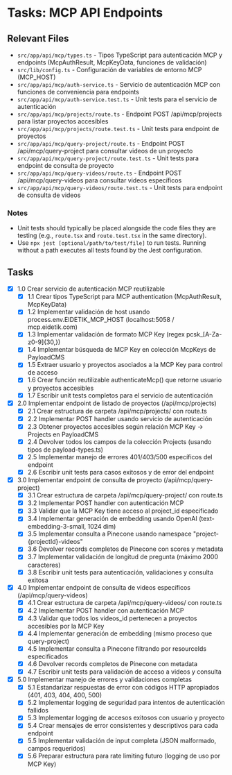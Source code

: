 # Tasks: MCP API Endpoints

## Relevant Files

- `src/app/api/mcp/types.ts` - Tipos TypeScript para autenticación MCP y endpoints (McpAuthResult, McpKeyData, funciones de validación)
- `src/lib/config.ts` - Configuración de variables de entorno MCP (MCP_HOST)
- `src/app/api/mcp/auth-service.ts` - Servicio de autenticación MCP con funciones de conveniencia para endpoints
- `src/app/api/mcp/auth-service.test.ts` - Unit tests para el servicio de autenticación
- `src/app/api/mcp/projects/route.ts` - Endpoint POST /api/mcp/projects para listar proyectos accesibles
- `src/app/api/mcp/projects/route.test.ts` - Unit tests para endpoint de proyectos
- `src/app/api/mcp/query-project/route.ts` - Endpoint POST /api/mcp/query-project para consultar videos de un proyecto
- `src/app/api/mcp/query-project/route.test.ts` - Unit tests para endpoint de consulta de proyecto
- `src/app/api/mcp/query-videos/route.ts` - Endpoint POST /api/mcp/query-videos para consultar videos específicos
- `src/app/api/mcp/query-videos/route.test.ts` - Unit tests para endpoint de consulta de videos

### Notes

- Unit tests should typically be placed alongside the code files they are testing (e.g., `route.tsx` and `route.test.tsx` in the same directory).
- Use `npx jest [optional/path/to/test/file]` to run tests. Running without a path executes all tests found by the Jest configuration.

## Tasks

- [x] 1.0 Crear servicio de autenticación MCP reutilizable
  - [x] 1.1 Crear tipos TypeScript para MCP authentication (McpAuthResult, McpKeyData)
  - [x] 1.2 Implementar validación de host usando process.env.EIDETIK_MCP_HOST (localhost:5058 / mcp.eidetik.com)
  - [x] 1.3 Implementar validación de formato MCP Key (regex pcsk_[A-Za-z0-9]{30,})
  - [x] 1.4 Implementar búsqueda de MCP Key en colección McpKeys de PayloadCMS
  - [x] 1.5 Extraer usuario y proyectos asociados a la MCP Key para control de acceso
  - [x] 1.6 Crear función reutilizable authenticateMcp() que retorne usuario y proyectos accesibles
  - [x] 1.7 Escribir unit tests completos para el servicio de autenticación

- [x] 2.0 Implementar endpoint de listado de proyectos (/api/mcp/projects)
  - [x] 2.1 Crear estructura de carpeta /api/mcp/projects/ con route.ts
  - [x] 2.2 Implementar POST handler usando servicio de autenticación
  - [x] 2.3 Obtener proyectos accesibles según relación MCP Key → Projects en PayloadCMS
  - [x] 2.4 Devolver todos los campos de la colección Projects (usando tipos de payload-types.ts)
  - [x] 2.5 Implementar manejo de errores 401/403/500 específicos del endpoint
  - [x] 2.6 Escribir unit tests para casos exitosos y de error del endpoint

- [x] 3.0 Implementar endpoint de consulta de proyecto (/api/mcp/query-project)
  - [x] 3.1 Crear estructura de carpeta /api/mcp/query-project/ con route.ts
  - [x] 3.2 Implementar POST handler con autenticación MCP
  - [x] 3.3 Validar que la MCP Key tiene acceso al project_id especificado
  - [x] 3.4 Implementar generación de embedding usando OpenAI (text-embedding-3-small, 1024 dim)
  - [x] 3.5 Implementar consulta a Pinecone usando namespace "project-{projectId}-videos"
  - [x] 3.6 Devolver records completos de Pinecone con scores y metadata
  - [x] 3.7 Implementar validación de longitud de pregunta (máximo 2000 caracteres)
  - [x] 3.8 Escribir unit tests para autenticación, validaciones y consulta exitosa

- [x] 4.0 Implementar endpoint de consulta de videos específicos (/api/mcp/query-videos)
  - [x] 4.1 Crear estructura de carpeta /api/mcp/query-videos/ con route.ts
  - [x] 4.2 Implementar POST handler con autenticación MCP
  - [x] 4.3 Validar que todos los videos_id pertenecen a proyectos accesibles por la MCP Key
  - [x] 4.4 Implementar generación de embedding (mismo proceso que query-project)
  - [x] 4.5 Implementar consulta a Pinecone filtrando por resourceIds especificados
  - [x] 4.6 Devolver records completos de Pinecone con metadata
  - [x] 4.7 Escribir unit tests para validación de acceso a videos y consulta

- [x] 5.0 Implementar manejo de errores y validaciones completas
  - [x] 5.1 Estandarizar respuestas de error con códigos HTTP apropiados (401, 403, 404, 400, 500)
  - [x] 5.2 Implementar logging de seguridad para intentos de autenticación fallidos
  - [x] 5.3 Implementar logging de accesos exitosos con usuario y proyecto
  - [x] 5.4 Crear mensajes de error consistentes y descriptivos para cada endpoint
  - [x] 5.5 Implementar validación de input completa (JSON malformado, campos requeridos)
  - [x] 5.6 Preparar estructura para rate limiting futuro (logging de uso por MCP Key) 